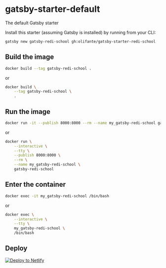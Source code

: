 # gatsby-starter-default

The default Gatsby starter

Install this starter (assuming Gatsby is installed) by running from your CLI:

```sh
gatsby new gatsby-redi-school gh:olifante/gatsby-starter-redi-school
```

## Build the image

```sh
docker build --tag gatsby-redi-school .
```

or

```sh
docker build \
    --tag gatsby-redi-school \
    .
```

## Run the image

```sh
docker run -it --publish 8000:8000 --rm --name my_gatsby-redi-school gatsby-redi-school
```

or

```sh
docker run \
    --interactive \
    --tty \
    --publish 8000:8000 \
    --rm \
    --name my_gatsby-redi-school \
    gatsby-redi-school
```

## Enter the container

```sh
docker exec -it my_gatsby-redi-school /bin/bash
```

or

```sh
docker exec \
    --interactive \
    --tty \
    my_gatsby-redi-school \
    /bin/bash
```
## Deploy

[![Deploy to Netlify](https://www.netlify.com/img/deploy/button.svg)](https://app.netlify.com/start/deploy?repository=https://github.com/gatsbyjs/gatsby-starter-default)
